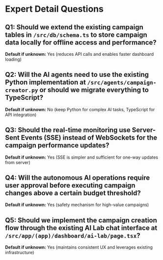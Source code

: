 # Expert Detail Questions

## Q1: Should we extend the existing campaign tables in `/src/db/schema.ts` to store campaign data locally for offline access and performance?
**Default if unknown:** Yes (reduces API calls and enables faster dashboard loading)

## Q2: Will the AI agents need to use the existing Python implementation at `/src/agents/campaign-creator.py` or should we migrate everything to TypeScript?
**Default if unknown:** No (keep Python for complex AI tasks, TypeScript for API integration)

## Q3: Should the real-time monitoring use Server-Sent Events (SSE) instead of WebSockets for the campaign performance updates?
**Default if unknown:** Yes (SSE is simpler and sufficient for one-way updates from server)

## Q4: Will the autonomous AI operations require user approval before executing campaign changes above a certain budget threshold?
**Default if unknown:** Yes (safety mechanism for high-value campaigns)

## Q5: Should we implement the campaign creation flow through the existing AI Lab chat interface at `/src/app/(app)/dashboard/ai-lab/page.tsx`?
**Default if unknown:** Yes (maintains consistent UX and leverages existing infrastructure)